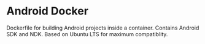 # Android Docker

Dockerfile for building Android projects inside a container.
Contains Android SDK and NDK.
Based on Ubuntu LTS for maximum compatiblity.
